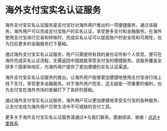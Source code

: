 # 海外支付宝实名认证服务

海外支付宝实名认证服务是支付宝针对海外用户推出的一项便捷服务，通过该服务，海外用户可以完成支付宝账户的实名认证，享受更多支付和金融服务。在海外使用支付宝进行交易和转账时，完成实名认证可以提高账户的安全性和可用性，也为日后更多的金融服务打下基础。

通过海外支付宝实名认证服务，用户只需提供有效的身份证件和个人信息，便可在海外完成实名认证流程，无需返回中国就能享受支付宝的便捷服务。该服务覆盖全球多个国家和地区，为海外用户提供了更加便捷的实名认证渠道。

海外支付宝实名认证服务的推出，让海外用户能够更加便捷地使用支付宝进行线上线下支付，享受更多金融服务。对于海外用户而言，这无疑是一项重要的福利，也为支付宝在海外市场的发展打下了良好的基础。

通过海外支付宝实名认证服务，海外用户可以更加便捷地享受支付宝的各种服务，让支付宝成为海外用户日常生活中不可或缺的支付工具。

更多关于海外支付宝实名认证服务请通过✈与我们联系，感谢阅读，谢谢！[点这✈里联系](https://w.k02.cc)
